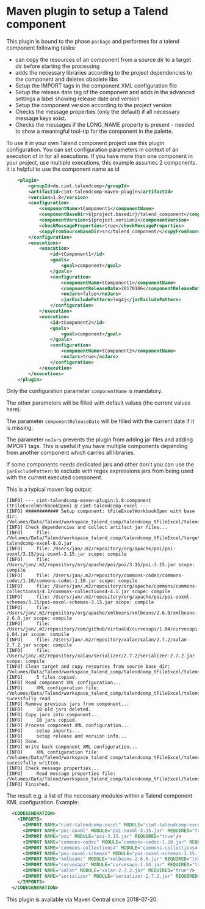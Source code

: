 # Maven plugin to setup a Talend component

This plugin is bound to the phase `package` and performes for a talend component following tasks:
* can copy the resources of an component from a source dir to a target dir before starting the processing
* adds the necessary libraries according to the project dependencies to the component and deletes obsolete libs
* Setup the IMPORT tags in the component XML configuration file
* Setup the release date tag of the component and adds in the advanced settings a label showing release date and version
* Setup the component version according to the project version
* Checks the message properties (only the default) if all necessary message keys exist.
* Checks the messages if the LONG_NAME property is present - needed to show a meaningful tool-tip for the component in the palette.

To use it in your own Talend component project use this plugin configuration. You can set configuration parameters in context of an execution of in for all executions.
If you have more than one component in your project, use multiple executions, this example assumes 2 components. It is helpful to use the component name as id
```xml
	<plugin>
		<groupId>de.cimt.talendcomp</groupId>
		<artifactId>cimt-talendcomp-maven-plugin</artifactId>
		<version>1.8</version>
		<configuration>
			<componentName>tComponent1</componentName>
			<componentBaseDir>${project.basedir}/talend_component</componentBaseDir>
			<componentVersion>${project.version}</componentVersion>
			<checkMessageProperties>true</checkMessageProperties>
			<copyFromSourceBaseDir>src/talend_component/</copyFromSourceBaseDir>
		</configuration>
		<executions>
			<execution>
				<id>tComponent1</id>
				<goals>
					<goal>component</goal>
				</goals>
				<configuration>
					<componentName>tComponent1</componentName>
					<componentReleaseDate>20170106</componentReleaseDate>
					<noJars>false</noJars>
					<jarExcludePattern>log4j</jarExcludePattern>
				</configuration>
			</execution>
			<execution>
				<id>tComponent2</id>
				<goals>
					<goal>component</goal>
				</goals>
				<configuration>
					<componentName>tComponent2</componentName>
					<noJars>true</noJars>
				</configuration>
			</execution>
		</executions>
	</plugin>

```
Only the configuration parameter `componentName` is mandatory.

The other parameters will be filled with default values (the current values here).

The parameter `componentReleaseDate` will be filled with the current date if it is missing.

The parameter `noJars` prevents the plugin from adding jar files and adding IMPORT tags. This is useful if you have multiple components depending from another component which carries all libraries.

If some components needs dedicated jars and other don't you can use the `jarExcludePattern` to exclude with regex expressions jars from being used with the current executed component.

This is a typical maven log output:
```
[INFO] --- cimt-talendcomp-maven-plugin:1.8:component (tFileExcelWorkbookOpen) @ cimt-talendcomp-excel ---
[INFO] ############ Setup component: tFileExcelWorkbookOpen with base dir: /Volumes/Data/Talend/workspace_talend_comp/talendcomp_tFileExcel/talend_component
[INFO] Check dependencies and collect artifact jar files...
[INFO]     file: /Volumes/Data/Talend/workspace_talend_comp/talendcomp_tFileExcel/target/cimt-talendcomp-excel-8.0.jar
[INFO]     file: /Users/jan/.m2/repository/org/apache/poi/poi-ooxml/3.15/poi-ooxml-3.15.jar scope: compile
[INFO]     file: /Users/jan/.m2/repository/org/apache/poi/poi/3.15/poi-3.15.jar scope: compile
[INFO]     file: /Users/jan/.m2/repository/commons-codec/commons-codec/1.10/commons-codec-1.10.jar scope: compile
[INFO]     file: /Users/jan/.m2/repository/org/apache/commons/commons-collections4/4.1/commons-collections4-4.1.jar scope: compile
[INFO]     file: /Users/jan/.m2/repository/org/apache/poi/poi-ooxml-schemas/3.15/poi-ooxml-schemas-3.15.jar scope: compile
[INFO]     file: /Users/jan/.m2/repository/org/apache/xmlbeans/xmlbeans/2.6.0/xmlbeans-2.6.0.jar scope: compile
[INFO]     file: /Users/jan/.m2/repository/com/github/virtuald/curvesapi/1.04/curvesapi-1.04.jar scope: compile
[INFO]     file: /Users/jan/.m2/repository/xalan/xalan/2.7.2/xalan-2.7.2.jar scope: compile
[INFO]     file: /Users/jan/.m2/repository/xalan/serializer/2.7.2/serializer-2.7.2.jar scope: compile
[INFO] Clean target and copy resources from source base dir: /Volumes/Data/Talend/workspace_talend_comp/talendcomp_tFileExcel/talend_component
[INFO]     5 files copied.
[INFO] Read component XML configuration...
[INFO]     XML configuration file: /Volumes/Data/Talend/workspace_talend_comp/talendcomp_tFileExcel/talend_component/tFileExcelWorkbookOpen/tFileExcelWorkbookOpen_java.xml sucessfully read
[INFO] Remove previous jars from component...
[INFO]     10 old jars deleted.
[INFO] Copy jars into component...
[INFO]     10 jars copied.
[INFO] Process component XML configuration...
[INFO]     setup imports...
[INFO]     setup release and version info...
[INFO] Done.
[INFO] Write back component XML configuration...
[INFO]     XML configuration file: /Volumes/Data/Talend/workspace_talend_comp/talendcomp_tFileExcel/talend_component/tFileExcelWorkbookOpen/tFileExcelWorkbookOpen_java.xml sucessfully written.
[INFO] Check message properties...
[INFO]     Read message properties file: /Volumes/Data/Talend/workspace_talend_comp/talendcomp_tFileExcel/talend_component/tFileExcelWorkbookOpen/tFileExcelWorkbookOpen_messages.properties
[INFO] Finished.
```

The result e.g. a list of the necessary modules within a Talend component XML configuration.
Example:
```xml
  <CODEGENERATION> 
    <IMPORTS> 
      <IMPORT NAME="cimt-talendcomp-excel" MODULE="cimt-talendcomp-excel-8.0.jar" REQUIRED="true"/>
      <IMPORT NAME="poi-ooxml" MODULE="poi-ooxml-3.15.jar" REQUIRED="true"/>
      <IMPORT NAME="poi" MODULE="poi-3.15.jar" REQUIRED="true"/>
      <IMPORT NAME="commons-codec" MODULE="commons-codec-1.10.jar" REQUIRED="true"/>
      <IMPORT NAME="commons-collections4" MODULE="commons-collections4-4.1.jar" REQUIRED="true"/>
      <IMPORT NAME="poi-ooxml-schemas" MODULE="poi-ooxml-schemas-3.15.jar" REQUIRED="true"/>
      <IMPORT NAME="xmlbeans" MODULE="xmlbeans-2.6.0.jar" REQUIRED="true"/>
      <IMPORT NAME="curvesapi" MODULE="curvesapi-1.04.jar" REQUIRED="true"/>
      <IMPORT NAME="xalan" MODULE="xalan-2.7.2.jar" REQUIRED="true"/>
      <IMPORT NAME="serializer" MODULE="serializer-2.7.2.jar" REQUIRED="true"/>
    </IMPORTS> 
  </CODEGENERATION>  
```

This plugin is available via Maven Central since 2018-07-20.
```
